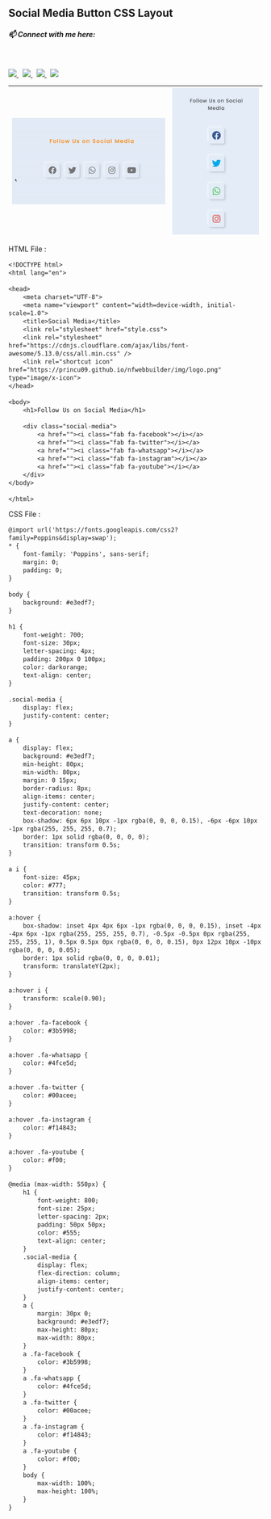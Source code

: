 ## Social Media Button CSS Layout

##### 📫 Connect with me here:<br />
 <br />
 <p>
  <a href="https://www.instagram.com/princu09">
    <img src="https://img.shields.io/badge/princu.09-386938188?style=flat&logo=instagram&color=black">
  </a> &nbsp; 
  <a href="https://twitter.com/princu09">
    <img src="https://img.shields.io/badge/@princu09-30302f?style=flat&logo=twitter&color=black">
  </a>&nbsp; 
  <a href="https://github.com/princu09">
    <img src="https://img.shields.io/badge/@princu09-30302f?style=flat&logo=github&color=black">
  </a>&nbsp;
    <a href="https://www.t.me/proghub09">
    <img src="https://img.shields.io/badge/ProgHub09-386938188?style=flat&logo=telegram&color=black">
  </a>
</p>

|  ![Video Here](Social_Media.gif)  |   ![Video Here](Social_Media_Mobile.gif) |
| ------------- | ------------- |

HTML File :

```
<!DOCTYPE html>
<html lang="en">

<head>
    <meta charset="UTF-8">
    <meta name="viewport" content="width=device-width, initial-scale=1.0">
    <title>Social Media</title>
    <link rel="stylesheet" href="style.css">
    <link rel="stylesheet" href="https://cdnjs.cloudflare.com/ajax/libs/font-awesome/5.13.0/css/all.min.css" />
    <link rel="shortcut icon" href="https://princu09.github.io/nfwebbuilder/img/logo.png" type="image/x-icon">
</head>

<body>
    <h1>Follow Us on Social Media</h1>

    <div class="social-media">
        <a href=""><i class="fab fa-facebook"></i></a>
        <a href=""><i class="fab fa-twitter"></i></a>
        <a href=""><i class="fab fa-whatsapp"></i></a>
        <a href=""><i class="fab fa-instagram"></i></a>
        <a href=""><i class="fab fa-youtube"></i></a>
    </div>
</body>

</html>
```
CSS File :

```
@import url('https://fonts.googleapis.com/css2?family=Poppins&display=swap');
* {
    font-family: 'Poppins', sans-serif;
    margin: 0;
    padding: 0;
}

body {
    background: #e3edf7;
}

h1 {
    font-weight: 700;
    font-size: 30px;
    letter-spacing: 4px;
    padding: 200px 0 100px;
    color: darkorange;
    text-align: center;
}

.social-media {
    display: flex;
    justify-content: center;
}

a {
    display: flex;
    background: #e3edf7;
    min-height: 80px;
    min-width: 80px;
    margin: 0 15px;
    border-radius: 8px;
    align-items: center;
    justify-content: center;
    text-decoration: none;
    box-shadow: 6px 6px 10px -1px rgba(0, 0, 0, 0.15), -6px -6px 10px -1px rgba(255, 255, 255, 0.7);
    border: 1px solid rgba(0, 0, 0, 0);
    transition: transform 0.5s;
}

a i {
    font-size: 45px;
    color: #777;
    transition: transform 0.5s;
}

a:hover {
    box-shadow: inset 4px 4px 6px -1px rgba(0, 0, 0, 0.15), inset -4px -4px 6px -1px rgba(255, 255, 255, 0.7), -0.5px -0.5px 0px rgba(255, 255, 255, 1), 0.5px 0.5px 0px rgba(0, 0, 0, 0.15), 0px 12px 10px -10px rgba(0, 0, 0, 0.05);
    border: 1px solid rgba(0, 0, 0, 0.01);
    transform: translateY(2px);
}

a:hover i {
    transform: scale(0.90);
}

a:hover .fa-facebook {
    color: #3b5998;
}

a:hover .fa-whatsapp {
    color: #4fce5d;
}

a:hover .fa-twitter {
    color: #00acee;
}

a:hover .fa-instagram {
    color: #f14843;
}

a:hover .fa-youtube {
    color: #f00;
}

@media (max-width: 550px) {
    h1 {
        font-weight: 800;
        font-size: 25px;
        letter-spacing: 2px;
        padding: 50px 50px;
        color: #555;
        text-align: center;
    }
    .social-media {
        display: flex;
        flex-direction: column;
        align-items: center;
        justify-content: center;
    }
    a {
        margin: 30px 0;
        background: #e3edf7;
        max-height: 80px;
        max-width: 80px;
    }
    a .fa-facebook {
        color: #3b5998;
    }
    a .fa-whatsapp {
        color: #4fce5d;
    }
    a .fa-twitter {
        color: #00acee;
    }
    a .fa-instagram {
        color: #f14843;
    }
    a .fa-youtube {
        color: #f00;
    }
    body {
        max-width: 100%;
        max-height: 100%;
    }
}
```
